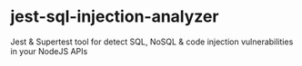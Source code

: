 # jest-sql-injection-analyzer

Jest &amp; Supertest tool for detect SQL, NoSQL & code injection vulnerabilities in your NodeJS APIs
